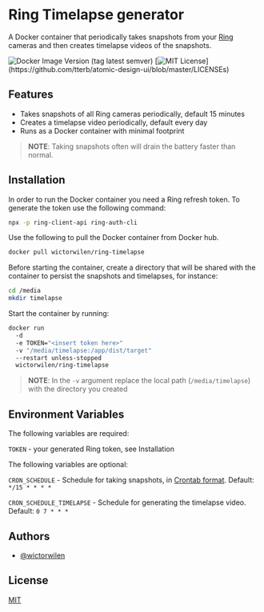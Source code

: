 
# Ring Timelapse generator

A Docker container that periodically takes snapshots from your [Ring](https://www.ring.com) cameras and then creates timelapse videos of the snapshots.

![Docker Image Version (tag latest semver)](https://img.shields.io/docker/v/wictorwilen/ring-timelapse/latest)
[![MIT License](https://img.shields.io/apm/l/atomic-design-ui.svg?)](https://github.com/tterb/atomic-design-ui/blob/master/LICENSEs)

## Features

- Takes snapshots of all Ring cameras periodically, default 15 minutes
- Creates a timelapse video periodically, default every day
- Runs as a Docker container with minimal footprint

> **NOTE**: Taking snapshots often will drain the battery faster than normal.

## Installation

In order to run the Docker container you need a Ring refresh token.
To generate the token use the following command:

``` bash
npx -p ring-client-api ring-auth-cli
```

Use the following to pull the Docker container from Docker hub.

``` bash
docker pull wictorwilen/ring-timelapse
```

Before starting the container, create a directory that will be shared with the 
container to persist the snapshots and timelapses, for instance:

``` bash
cd /media
mkdir timelapse
```

Start the container by running:

``` bash
docker run 
  -d 
  -e TOKEN="<insert token here>" 
  -v "/media/timelapse:/app/dist/target" 
  --restart unless-stopped 
  wictorwilen/ring-timelapse
```

> **NOTE**: In the `-v` argument replace the local path (`/media/timelapse`) with the directory you created

## Environment Variables

The following variables are required:

`TOKEN` - your generated Ring token, see Installation

The following variables are optional:

`CRON_SCHEDULE` - Schedule for taking snapshots, in [Crontab format](https://linuxhandbook.com/crontab/). Default: `*/15 * * * *`

`CRON_SCHEDULE_TIMELAPSE` - Schedule for generating the timelapse video. Default: `0 7 * * *`

## Authors

- [@wictorwilen](https://www.github.com/wictorwilen)
  
## License

[MIT](https://choosealicense.com/licenses/mit/)

